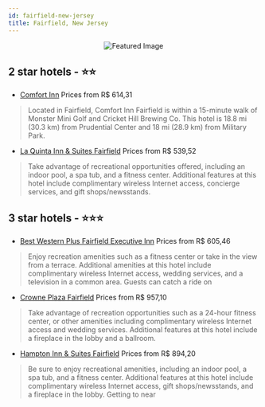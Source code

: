 ```yaml
---
id: fairfield-new-jersey
title: Fairfield, New Jersey
---
```


<center><img src="https://i.travelapi.com/hotels/1000000/20000/10300/10218/fa123f42_z.jpg" alt="Featured Image" /></center>


##  2 star hotels - ⭐️⭐️

-    [Comfort Inn](https://us.hurb.com/hotels/fairfield/comfort-inn-JNP-JP566070?cmp=18055) Prices from R$ 614,31
   > Located in Fairfield, Comfort Inn Fairfield is within a 15-minute walk of Monster Mini Golf and Cricket Hill Brewing Co. This hotel is 18.8 mi (30.3 km) from Prudential Center and 18 mi (28.9 km) from Military Park.
-    [La Quinta Inn & Suites Fairfield](https://us.hurb.com/hotels/fairfield/la-quinta-inn-suites-fairfield-JNP-JP747125?cmp=18055) Prices from R$ 539,52
   > Take advantage of recreational opportunities offered, including an indoor pool, a spa tub, and a fitness center. Additional features at this hotel include complimentary wireless Internet access, concierge services, and gift shops/newsstands.

##  3 star hotels - ⭐️⭐️⭐️

-    [Best Western Plus Fairfield Executive Inn](https://us.hurb.com/hotels/fairfield/best-western-plus-fairfield-executive-inn-JNP-JP020037?cmp=18055) Prices from R$ 605,46
   > Enjoy recreation amenities such as a fitness center or take in the view from a terrace. Additional amenities at this hotel include complimentary wireless Internet access, wedding services, and a television in a common area. Guests can catch a ride on
-    [Crowne Plaza Fairfield](https://us.hurb.com/hotels/fairfield/crowne-plaza-fairfield-JNP-JP153851?cmp=18055) Prices from R$ 957,10
   > Take advantage of recreation opportunities such as a 24-hour fitness center, or other amenities including complimentary wireless Internet access and wedding services. Additional features at this hotel include a fireplace in the lobby and a ballroom.
-    [Hampton Inn & Suites Fairfield](https://us.hurb.com/hotels/fairfield/hampton-inn-suites-fairfield-JNP-JP047033?cmp=18055) Prices from R$ 894,20
   > Be sure to enjoy recreational amenities, including an indoor pool, a spa tub, and a fitness center. Additional features at this hotel include complimentary wireless Internet access, gift shops/newsstands, and a fireplace in the lobby. Getting to near
